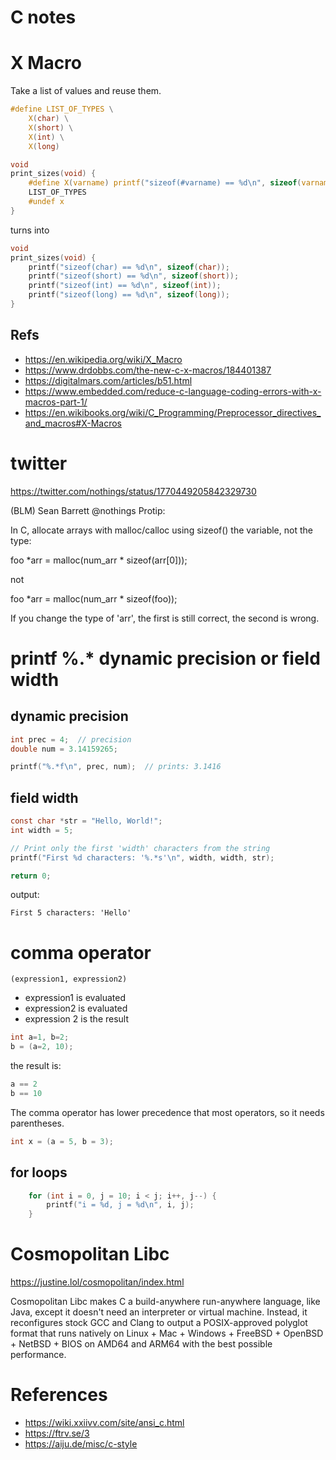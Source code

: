 # C notes

# X Macro

Take a list of values and reuse them.

```c
#define LIST_OF_TYPES \
    X(char) \
    X(short) \
    X(int) \
    X(long)

```

```c
void
print_sizes(void) {
    #define X(varname) printf("sizeof(#varname) == %d\n", sizeof(varname))
    LIST_OF_TYPES
    #undef x
}
```
turns into
```c
void
print_sizes(void) {
    printf("sizeof(char) == %d\n", sizeof(char));
    printf("sizeof(short) == %d\n", sizeof(short));
    printf("sizeof(int) == %d\n", sizeof(int));
    printf("sizeof(long) == %d\n", sizeof(long));
}

```


## Refs
* <https://en.wikipedia.org/wiki/X_Macro>
* <https://www.drdobbs.com/the-new-c-x-macros/184401387>
* <https://digitalmars.com/articles/b51.html>
* <https://www.embedded.com/reduce-c-language-coding-errors-with-x-macros-part-1/>
* <https://en.wikibooks.org/wiki/C_Programming/Preprocessor_directives_and_macros#X-Macros>

# twitter

https://twitter.com/nothings/status/1770449205842329730

(BLM) Sean Barrett
@nothings
Protip:

In C, allocate arrays with malloc/calloc using sizeof() the variable, not the type:

   foo *arr = malloc(num_arr * sizeof(arr[0]));

not

   foo *arr = malloc(num_arr * sizeof(foo));

If you change the type of 'arr', the first is still correct, the second is wrong.

# printf %.* dynamic precision or field width


## dynamic precision

```c
int prec = 4;  // precision
double num = 3.14159265;

printf("%.*f\n", prec, num);  // prints: 3.1416
```

## field width

```c
const char *str = "Hello, World!";
int width = 5;

// Print only the first 'width' characters from the string
printf("First %d characters: '%.*s'\n", width, width, str);

return 0;
```

output:

    First 5 characters: 'Hello'

# comma operator

    (expression1, expression2)

* expression1 is evaluated
* expression2 is evaluated
* expression 2 is the result

```c
int a=1, b=2;
b = (a=2, 10);
```

the result is:

```c
a == 2
b == 10
```

The comma operator has lower precedence that most operators, so it needs parentheses.

```c
int x = (a = 5, b = 3);
```

## for loops

```c
    for (int i = 0, j = 10; i < j; i++, j--) {
        printf("i = %d, j = %d\n", i, j);
    }
```

# Cosmopolitan Libc

https://justine.lol/cosmopolitan/index.html

Cosmopolitan Libc makes C a build-anywhere run-anywhere language, like Java, except it doesn't need an interpreter or virtual machine. Instead, it reconfigures stock GCC and Clang to output a POSIX-approved polyglot format that runs natively on Linux + Mac + Windows + FreeBSD + OpenBSD + NetBSD + BIOS on AMD64 and ARM64 with the best possible performance. 

# References

* <https://wiki.xxiivv.com/site/ansi_c.html>
* <https://ftrv.se/3>
* <https://aiju.de/misc/c-style>

